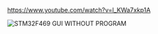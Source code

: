 https://www.youtube.com/watch?v=l_KWa7xkp1A

![STM32F469 GUI WITHOUT PROGRAM](https://github.com/user-attachments/assets/9fc9e7a4-34c1-4a99-b2a5-239c7d899bec)
